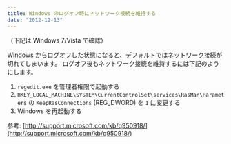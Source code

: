 ```yaml
---
title: Windows のログオフ時にネットワーク接続を維持する
date: "2012-12-13"
---
```


（下記は Windows 7/Vista で確認）

Windows からログオフした状態になると、デフォルトではネットワーク接続が切れてしまいます。
ログオフ後もネットワーク接続を維持するには下記のようにします。

1. `regedit.exe` を管理者権限で起動する
2. `HKEY_LOCAL_MACHINE\SYSTEM\CurrentControlSet\services\RasMan\Parameters`
の `KeepRasConnections` (REG_DWORD) を `1` に変更する
3. Windows を再起動する

参考: [http://support.microsoft.com/kb/q950918/](http://support.microsoft.com/kb/q950918/)

